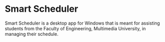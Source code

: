 # Smart Scheduler
Smart Scheduler is a desktop app for Windows that is meant for assisting students from the Faculty of Engineering, Multimedia University, in managing their schedule.
